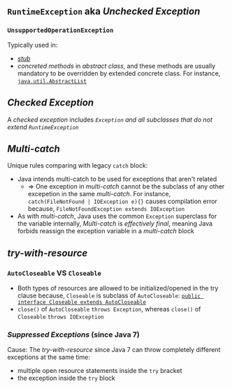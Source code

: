 ## `RuntimeException` aka *Unchecked Exception*
### `UnsupportedOperationException`
Typically used in:
* [*stub*](https://books.google.fi/books?id=mxZBPSjSEYUC&pg=PA308&redir_esc=y#v=onepage&q&f=false)
* *concreted methods* in *abstract class*, and these methods are usually mandatory to be overridden by extended concrete class. For instance, [`java.util.AbstractList`](http://grepcode.com/file/repository.grepcode.com/java/root/jdk/openjdk/8-b132/java/util/AbstractList.java)

## *Checked Exception*
A *checked exception* includes *`Exception` and all subclasses that do not extend `RuntimeException`*

## *Multi-catch*
Unique rules comparing with legacy `catch` block:
* Java intends multi-catch to be used for exceptions that aren't related 
	* => One exception in *multi-catch* cannot be the subclass of any other excepetion in the same *multi-catch*. For instance, `catch(FileNotFound | IOException e){}` causes compilation error because, `FileNotFoundException extends IOException`
* As with *multi-catch*, Java uses the common `Exception` superclass for the variable internally, *Multi-catch* is *effectively final*, meaning Java forbids reassign the exception variable in a *multi-catch* block

## *try-with-resource*
### `AutoCloseable` VS `Closeable`
* Both types of resources are allowed to be initialized/opened in the try clause because, `Closeable` is subclass of `AutoCloseable`: [`public interface Closeable extends AutoCloseable`](https://docs.oracle.com/javase/8/docs/api/java/io/Closeable.html)
* `close()` of `AutoCloseable` `throws Exception`, whereas `close()` of `Closeable` `throws IOException`

### *Suppressed Exceptions* (since Java 7)
Cause: The *try-with-resource* since Java 7 can throw completely different exceptions at the same time:
* multiple open resource statements inside the `try` bracket
* the exception inside the `try` block
